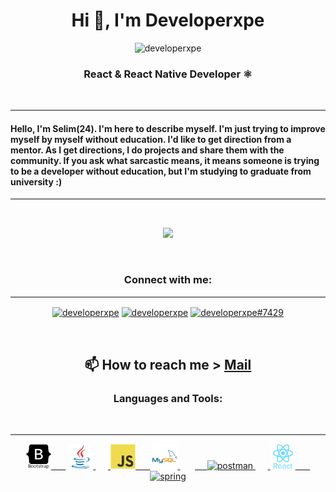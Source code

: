 <h1 align="center">Hi 👋, I'm Developerxpe</h1>
<p align="center"> <img src="https://komarev.com/ghpvc/?username=developerxpe&label=Profile%20views&color=0e75b6&style=flat" alt="developerxpe" /> </p>
<h3 align="center">React & React Native Developer ⚛️ </h3><br><hr style="height:2px;border-width:0;color:gray;background-color:gray">

<h4>Hello, I'm Selim(24). I'm here to describe myself. I'm just trying to improve myself by myself without education. I'd like to get direction from a mentor. As I get directions, I do projects and share them with the community. If you ask what sarcastic means, it means someone is trying to be a developer without education, but I'm studying to graduate from university :)</h4>
<hr style="height:2px;border-width:0;color:gray;background-color:gray"><br>

<p align="center"><img src="https://camo.githubusercontent.com/cae12fddd9d6982901d82580bdf321d81fb299141098ca1c2d4891870827bf17/68747470733a2f2f6d69726f2e6d656469756d2e636f6d2f6d61782f313336302f302a37513379765349765f7430696f4a2d5a2e676966"aa height="300" ></p>
<br>
<h3 align="center">Connect with me:</h3>
<hr style="height:2px;border-width:0;color:gray;background-color:gray">
<p align="center">
<a href="https://twitter.com/developerxpe" target="blank"><img align="center" src="https://raw.githubusercontent.com/rahuldkjain/github-profile-readme-generator/master/src/images/icons/Social/twitter.svg" alt="developerxpe" height="30" width="40" /></a>
<a href="https://www.linkedin.com/in/osman-selim-soydan-b02449168/" target="blank"><img align="center" src="https://raw.githubusercontent.com/rahuldkjain/github-profile-readme-generator/master/src/images/icons/Social/linked-in-alt.svg" alt="developerxpe" height="30" width="40" /></a>
<a href="https://discord.gg/developerxpe#7429" target="blank"><img align="center" src="https://raw.githubusercontent.com/rahuldkjain/github-profile-readme-generator/master/src/images/icons/Social/discord.svg" alt="developerxpe#7429" height="30" width="40" /></a>
</p>
<br>
<h2 align="center"> 📫 How to reach me > <a href="mailto:xpecrise@gmail.com"> Mail</a></>
<br>
<h3 align="center">Languages and Tools:</h3><br>
<hr style="height:2px;border-width:0;color:gray;background-color:gray">
<p align="center"> <a href="https://getbootstrap.com" target="_blank" rel="noreferrer"> <img src="https://raw.githubusercontent.com/devicons/devicon/master/icons/bootstrap/bootstrap-plain-wordmark.svg" alt="bootstrap" width="40" height="40"/> &nbsp &nbsp &nbsp</a> <a href="https://www.java.com" target="_blank" rel="noreferrer"> <img src="https://raw.githubusercontent.com/devicons/devicon/master/icons/java/java-original.svg" alt="java" width="40" height="40"/> </a> &nbsp &nbsp &nbsp<a href="https://developer.mozilla.org/en-US/docs/Web/JavaScript" target="_blank" rel="noreferrer"> <img src="https://raw.githubusercontent.com/devicons/devicon/master/icons/javascript/javascript-original.svg" alt="javascript" width="40" height="40"/> &nbsp &nbsp &nbsp</a> <a href="https://www.mysql.com/" target="_blank" rel="noreferrer"> <img src="https://raw.githubusercontent.com/devicons/devicon/master/icons/mysql/mysql-original-wordmark.svg" alt="mysql" width="40" height="40"/> </a>&nbsp &nbsp &nbsp <a href="https://postman.com" target="_blank" rel="noreferrer"> &nbsp &nbsp &nbsp<img src="https://www.vectorlogo.zone/logos/getpostman/getpostman-icon.svg" alt="postman" width="40" height="40"/> </a> &nbsp &nbsp &nbsp<a href="https://reactjs.org/" target="_blank" rel="noreferrer"> <img src="https://raw.githubusercontent.com/devicons/devicon/master/icons/react/react-original-wordmark.svg" alt="react" width="40" height="40"/> &nbsp &nbsp &nbsp</a> <a href="https://spring.io/" target="_blank" rel="noreferrer"> <img src="https://www.vectorlogo.zone/logos/springio/springio-icon.svg" alt="spring" width="40" height="40"/> </a> </p>
